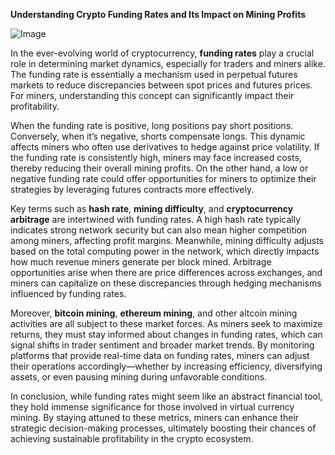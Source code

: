 **Understanding Crypto Funding Rates and Its Impact on Mining Profits**

![Image](https://github.com/user-attachments/assets/31692037-0104-4703-abd1-696b6a7dd41b)

In the ever-evolving world of cryptocurrency, **funding rates** play a crucial role in determining market dynamics, especially for traders and miners alike. The funding rate is essentially a mechanism used in perpetual futures markets to reduce discrepancies between spot prices and futures prices. For miners, understanding this concept can significantly impact their profitability.

When the funding rate is positive, long positions pay short positions. Conversely, when it’s negative, shorts compensate longs. This dynamic affects miners who often use derivatives to hedge against price volatility. If the funding rate is consistently high, miners may face increased costs, thereby reducing their overall mining profits. On the other hand, a low or negative funding rate could offer opportunities for miners to optimize their strategies by leveraging futures contracts more effectively.

Key terms such as **hash rate**, **mining difficulty**, and **cryptocurrency arbitrage** are intertwined with funding rates. A high hash rate typically indicates strong network security but can also mean higher competition among miners, affecting profit margins. Meanwhile, mining difficulty adjusts based on the total computing power in the network, which directly impacts how much revenue miners generate per block mined. Arbitrage opportunities arise when there are price differences across exchanges, and miners can capitalize on these discrepancies through hedging mechanisms influenced by funding rates.

Moreover, **bitcoin mining**, **ethereum mining**, and other altcoin mining activities are all subject to these market forces. As miners seek to maximize returns, they must stay informed about changes in funding rates, which can signal shifts in trader sentiment and broader market trends. By monitoring platforms that provide real-time data on funding rates, miners can adjust their operations accordingly—whether by increasing efficiency, diversifying assets, or even pausing mining during unfavorable conditions.

In conclusion, while funding rates might seem like an abstract financial tool, they hold immense significance for those involved in virtual currency mining. By staying attuned to these metrics, miners can enhance their strategic decision-making processes, ultimately boosting their chances of achieving sustainable profitability in the crypto ecosystem.